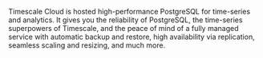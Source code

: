 Timescale Cloud is hosted high-performance PostgreSQL for time-series and
analytics. It gives you the reliability of PostgreSQL, the time-series
superpowers of Timescale, and the peace of mind of a fully managed service
with automatic backup and restore, high availability via replication, seamless
scaling and resizing, and much more.
